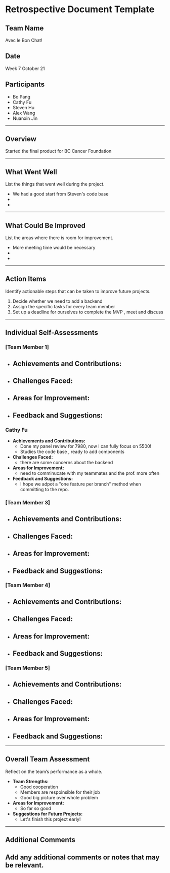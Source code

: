 # Retrospective Document Template

## Team Name
Avec le Bon Chat!
## Date
Week 7 October 21

## Participants
- Bo Pang
- Cathy Fu
- Steven Hu
- Alex Wang
- Nuanxin Jin

---

## Overview
Started the final product for BC Cancer Foundation

---

## What Went Well
List the things that went well during the project.
- We had a good start from Steven's code base
-
-

---

## What Could Be Improved
List the areas where there is room for improvement.
- More meeting time would be necessary
-
-

---

## Action Items
Identify actionable steps that can be taken to improve future projects.
1. Decide whether we need to add a backend
2. Assign the specific tasks for every team member
3. Set up a deadline for ourselves to complete the MVP , meet and discuss

---

## Individual Self-Assessments
### [Team Member 1]
- **Achievements and Contributions:**
  -
- **Challenges Faced:**
  -
- **Areas for Improvement:**
  -
- **Feedback and Suggestions:**
  -

### Cathy Fu
- **Achievements and Contributions:**
  - Done my panel review for 7980, now I can fully focus on 5500!
  - Studies the code base , ready to add components
- **Challenges Faced:**
  - there are some concerns about the backend
- **Areas for Improvement:**
  - need to comminucate with my teammates and the prof. more often
- **Feedback and Suggestions:**
  - I hope we adpot a "one feature per branch" method when committing to the repo.

### [Team Member 3]
- **Achievements and Contributions:**
  -
- **Challenges Faced:**
  -
- **Areas for Improvement:**
  -
- **Feedback and Suggestions:**
  -

### [Team Member 4]
- **Achievements and Contributions:**
  -
- **Challenges Faced:**
  -
- **Areas for Improvement:**
  -
- **Feedback and Suggestions:**
  -

### [Team Member 5]
- **Achievements and Contributions:**
  -
- **Challenges Faced:**
  -
- **Areas for Improvement:**
  -
- **Feedback and Suggestions:**
  -

---

## Overall Team Assessment
Reflect on the team’s performance as a whole.
- **Team Strengths:**
  - Good cooperation
  - Members are respoinsible for their job
  - Good big picture over whole problem
- **Areas for Improvement:**
  - So far so good
- **Suggestions for Future Projects:**
  - Let's finish this project early!

---

## Additional Comments
Add any additional comments or notes that may be relevant.
-
